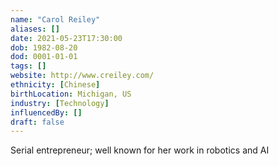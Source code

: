 ```yaml
---
name: "Carol Reiley"
aliases: []
date: 2021-05-23T17:30:00
dob: 1982-08-20
dod: 0001-01-01
tags: []
website: http://www.creiley.com/
ethnicity: [Chinese]
birthLocation: Michigan, US
industry: [Technology]
influencedBy: []
draft: false
---
```


Serial entrepreneur; well known for her work in robotics and AI
